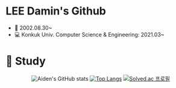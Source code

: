# LEE Damin's Github
* 🎂 2002.08.30~
* 💻 Konkuk Univ. Computer Science & Engineering: 2021.03~
#
# 📖 Study
<div align="center">
  
  ![Aiden's GitHub stats](https://github-readme-stats.vercel.app/api?username=Aiden-swda&show_icons=true&theme=radical)
  [![Top Langs](https://github-readme-stats.vercel.app/api/top-langs/?username=Aiden-swda&layout=compact)](https://github.com/Aiden-swda/github-readme-stats)
  [![Solved.ac 프로필](http://mazassumnida.wtf/api/v2/generate_badge?boj=ldm0830)](https://solved.ac/ldm0830)
  
</div>

